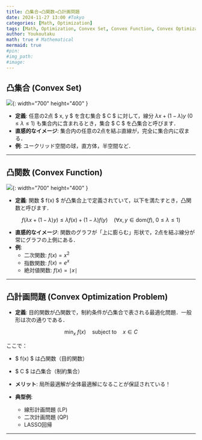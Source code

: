 ```yaml
---
title: 凸集合→凸関数→凸計画問題
date: 2024-11-27 13:00 #Tokyo
categories: [Math, Optimization]
tags: [Math, Optimization, Convex Set, Convex Function, Convex Optimization Problem, JP]
author: Youkoutaku
math: true # Mathematical
mermaid: true
#pin:
#img_path:
#image:
---
```


## 凸集合 (Convex Set)

![](https://image.slideserve.com/480656/convex-sets-concave-sets-l.jpg){: width="700" height="400" }

- **定義**: 任意の2点 $ x, y $ を含む集合 $ C $ に対して，線分 $\lambda x + (1 - \lambda)y$ ($0 \leq \lambda \leq 1$) も集合内に含まれるとき，集合 $ C $ を凸集合と呼びます．
- **直感的なイメージ**: 集合内の任意の2点を結ぶ直線が，完全に集合内に収まる．
- **例**: ユークリッド空間の球，直方体，半空間など．

---

## 凸関数 (Convex Function)

![](https://i.ytimg.com/vi/bUnUYhOx2xY/maxresdefault.jpg){: width="700" height="400" }

- **定義**: 関数 $ f(x) $ が凸集合上で定義されていて，以下を満たすとき，凸関数と呼びます．

$$
f(\lambda x + (1 - \lambda)y) \leq \lambda f(x) + (1 - \lambda)f(y) \quad (\forall x, y \in \text{dom}(f), \ 0 \leq \lambda \leq 1)
$$

- **直感的なイメージ**: 関数のグラフが「上に膨らむ」形状で，2点を結ぶ線分が常にグラフの上側にある．
- **例**:
  - 二次関数: $f(x) = x^2$
  - 指数関数: $f(x) = e^x$
  - 絶対値関数: $f(x) = \mid x \mid$

---

## 凸計画問題 (Convex Optimization Problem)
- **定義**: 目的関数が凸関数で，制約条件が凸集合で表される最適化問題．一般形は次の通りである．

$$
\min_x \ f(x) \quad \text{subject to} \quad x \in C
$$

ここで：
- $ f(x) $ は凸関数（目的関数）
- $ C $ は凸集合（制約集合）

- **メリット**: 局所最適解が全体最適解になることが保証されている！
- **典型例**:
  - 線形計画問題 (LP)
  - 二次計画問題 (QP)
  - LASSO回帰

---